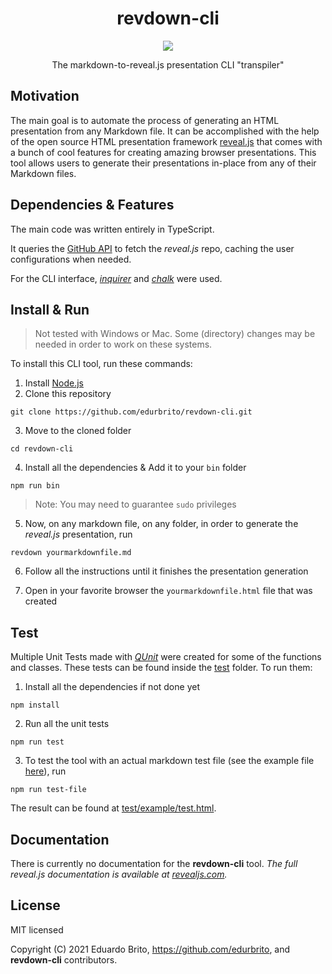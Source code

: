 <h1 align="center">revdown-cli</h1>
<p align="center">
<a href="https://github.com/edurbrito/revdown-cli/actions"><img src="https://github.com/edurbrito/revdown-cli/workflows/tests/badge.svg"></a>
</p>
<p align="center">
The markdown-to-reveal.js presentation CLI "transpiler"
</p>

## Motivation

The main goal is to automate the process of generating an HTML presentation from any Markdown file. It can be accomplished with the help of the open source HTML presentation framework [reveal.js](https://github.com/hakimel/reveal.js) that comes with a bunch of cool features for creating amazing browser presentations. This tool allows users to generate their presentations in-place from any of their Markdown files.

## Dependencies & Features

The main code was written entirely in TypeScript.

It queries the [GitHub API](https://api.github.com) to fetch the *reveal.js* repo, caching the user configurations when needed.

For the CLI interface, [*inquirer*](https://github.com/SBoudrias/Inquirer.js) and [*chalk*](https://github.com/chalk/chalk) were used.

## Install & Run

> Not tested with Windows or Mac. Some (directory) changes may be needed in order to work on these systems.

To install this CLI tool, run these commands:

1. Install [Node.js](https://nodejs.org/en/)
2. Clone this repository

`git clone https://github.com/edurbrito/revdown-cli.git`

3. Move to the cloned folder

`cd revdown-cli`

4. Install all the dependencies & Add it to your `bin` folder

`npm run bin`

> Note: You may need to guarantee `sudo` privileges

5. Now, on any markdown file, on any folder, in order to generate the *reveal.js* presentation, run

`revdown yourmarkdownfile.md`

6. Follow all the instructions until it finishes the presentation generation

7. Open in your favorite browser the `yourmarkdownfile.html` file that was created

## Test

Multiple Unit Tests made with [*QUnit*](https://github.com/qunitjs/qunit) were created for some of the functions and classes. These tests can be found inside the [test](test/) folder. To run them:

1. Install all the dependencies if not done yet

`npm install`

2. Run all the unit tests

`npm run test`

3. To test the tool with an actual markdown test file (see the example file [here](test/example/test.md)), run

`npm run test-file`

The result can be found at [test/example/test.html](test/example/test.html).

## Documentation

There is currently no documentation for the **revdown-cli** tool. 
*The full reveal.js documentation is available at [revealjs.com](https://revealjs.com).*

## License

MIT licensed

Copyright (C) 2021 Eduardo Brito, https://github.com/edurbrito, and **revdown-cli** contributors.